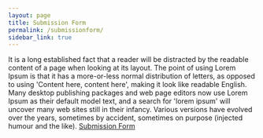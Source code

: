 ```yaml
---
layout: page
title: Submission Form
permalink: /submissionform/
sidebar_link: true
---
```


It is a long established fact that a reader will be distracted by the readable content of a page when looking at its layout. The point of using Lorem Ipsum is that it has a more-or-less normal distribution of letters, as opposed to using 'Content here, content here', making it look like readable English. Many desktop publishing packages and web page editors now use Lorem Ipsum as their default model text, and a search for 'lorem ipsum' will uncover many web sites still in their infancy. Various versions have evolved over the years, sometimes by accident, sometimes on purpose (injected humour and the like).
<a href="https://forms.gle/cSdEYK7e9FquCJrb9" target="_blank">Submission Form</a>
